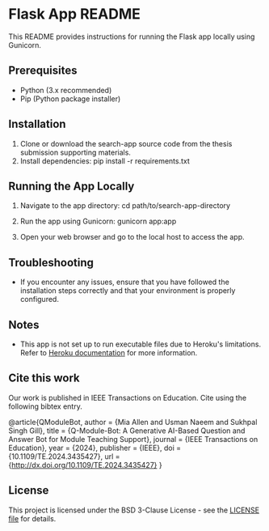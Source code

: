 # Flask App README

This README provides instructions for running the Flask app locally using Gunicorn.

## Prerequisites

- Python (3.x recommended)
- Pip (Python package installer)

## Installation

1. Clone or download the search-app source code from the thesis submission supporting materials.
2. Install dependencies:
pip install -r requirements.txt

## Running the App Locally

1. Navigate to the app directory:
cd path/to/search-app-directory

2. Run the app using Gunicorn:
gunicorn app:app

3. Open your web browser and go to the local host to access the app.

## Troubleshooting

- If you encounter any issues, ensure that you have followed the installation steps correctly and that your environment is properly configured.

## Notes

- This app is not set up to run executable files due to Heroku's limitations. Refer to [Heroku documentation](https://devcenter.heroku.com/articles/dynos#ephemeral-filesystem) for more information.

## Cite this work

Our work is published in IEEE Transactions on Education. Cite using the following bibtex entry.

@article{QModuleBot,
  author    = {Mia Allen and Usman Naeem and Sukhpal Singh Gill},
  title     = {Q-Module-Bot: A Generative AI-Based Question and Answer Bot for Module Teaching Support},
  journal   = {IEEE Transactions on Education},
  year      = {2024},
  publisher = {IEEE},
  doi       = {10.1109/TE.2024.3435427},
  url       = {http://dx.doi.org/10.1109/TE.2024.3435427}
}

## License

This project is licensed under the BSD 3-Clause License - see the [LICENSE file](https://github.com/iamssgill/Q-Module-Bot?tab=BSD-3-Clause-1-ov-file#readme) for details.


